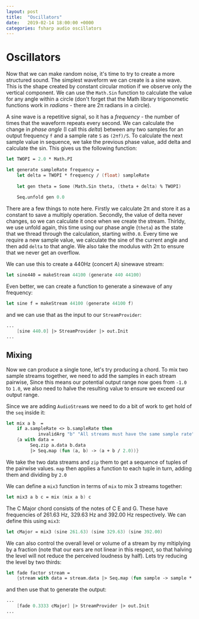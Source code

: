 ```yaml
---
layout: post
title:  "Oscillators"
date:   2019-02-14 18:00:00 +0000
categories: fsharp audio oscillators
---
```


# Oscillators

Now that we can make random noise, it's time to try to create a more structured sound. The simplest waveform we can create is a sine wave. This is the shape created by constant circular motion if we observe only the vertical component. We can use the `Math.Sin` function to calculate the value for any angle within a circle (don't forget that the Math library trigonometic functions work in _radians_ - there are 2π radians in a circle).

A sine wave is a repetitive signal, so it has a _frequency_ - the number of times that the waveform repeats every second. We can calculate the change in _phase angle_ (I call this _delta_) between any two samples for an output frequency `f` and a sample rate `S` as `(2πf)/S`. To calculate the next sample value in sequence, we take the previous phase value, add delta and calculate the sin. This gives us the following function:

``` fsharp
let TWOPI = 2.0 * Math.PI

let generate sampleRate frequency = 
    let delta = TWOPI * frequency / (float) sampleRate
    
    let gen theta = Some (Math.Sin theta, (theta + delta) % TWOPI)
    
    Seq.unfold gen 0.0
```
There are a few things to note here. Firstly we calculate 2π and store it as a constant to save a multiply operation. Secondly, the value of delta never changes, so we can calculate it once when we create the stream. Thirldy, we use unfold again, this time using our phase angle (`theta`) as the state that we thread through the calculation, starting with`0.0`. Every time we require a new sample value, we calculate the sine of the current angle and then add `delta` to that angle. We also take the modulus with 2π to ensure that we never get an overflow.  

We can use this to create a 440Hz (concert A) sinewave stream:

``` fsharp
let sine440 = makeStream 44100 (generate 440 44100)
```

Even better, we can create a function to generate a sinewave of any frequency:

``` fsharp
let sine f = makeStream 44100 (generate 44100 f)
```

and we can use that as the input to our `StreamProvider`:

``` fsharp
...
    [sine 440.0] |> StreamProvider |> out.Init
...
```

## Mixing

Now we can produce a single tone, let's try producing a chord. To mix two sample streams together, we need to add the samples in each stream pairwise, Since this means our potential output range now goes from `-1.0` to `1.0`, we also need to halve the resulting value to ensure we exceed our output range.

Since we are adding `AudioStream`s we need to do a bit of work to get hold of the `seq` inside it:

``` fsharp
let mix a b  =
    if a.sampleRate <> b.sampleRate then
            invalidArg "b" "All streams must have the same sample rate"
    {a with data =
         Seq.zip a.data b.data 
         |> Seq.map (fun (a, b) -> (a + b / 2.0))}
```

We take the two data streams and `zip` them to get a sequence of tuples of the pairwise values. `map` then applies a function to each tuple in turn, adding them and dividing by `2.0`

We can define a `mix3` function in terms of `mix` to mix 3 streams together:

```fsharp
let mix3 a b c = mix (mix a b) c
```
The C Major chord consists of the notes of C E and G. These have frequencies of 261.63 Hz,  329.63 Hz and 392.00 Hz respectively. We can define this using `mix3`:

``` fsharp
let cMajor = mix3 (sine 261.63) (sine 329.63) (sine 392.00)
```

We can also control the overall level or volume of a stream by my mltiplying by a fraction (note that our ears are not linear in this respect, so that halving the level will not reduce the perceived loudness by half). Lets try reducing the level by two thirds:

``` fsharp
let fade factor stream =
    {stream with data = stream.data |> Seq.map (fun sample -> sample * factor)}
```

and then use that to generate the output:

``` fsharp
...
    [fade 0.3333 cMajor] |> StreamProvider |> out.Init
...
```

